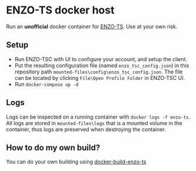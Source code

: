 # ENZO-TS docker host

Run an **unofficial** docker container for [ENZO-TS](https://www.enzobot.com). Use at your own risk.  

## Setup
- Run ENZO-TSC with UI to configure your account, and setup the client.
- Put the resulting configuration file (named `enzo_tsc_config.json`) in this repository path `mounted-files\config\enzo_tsc_config.json`. The file can be located by clicking `File\Open Profile Folder` in ENZO-TSC UI.
- Run `docker-compose up -d`

## Logs
Logs can be inspected on a running container with `docker logs -f enzo-ts`. All logs are stored in `mounted-files\logs` that is a mounted volume in the container, thus logs are preserved when destroying the container.

## How to do my own build?
You can do your own building using [docker-build-enzo-ts](https://github.com/danydev/docker-build-enzo-ts)
